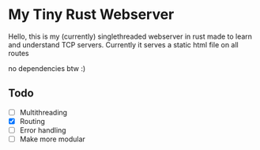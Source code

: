 # My Tiny Rust Webserver
Hello, this is my (currently) singlethreaded webserver in rust made to learn and understand TCP servers. Currently it serves a static html file on all routes

no dependencies btw :)

## Todo
- [ ] Multithreading
- [x] Routing
- [ ] Error handling
- [ ] Make more modular

